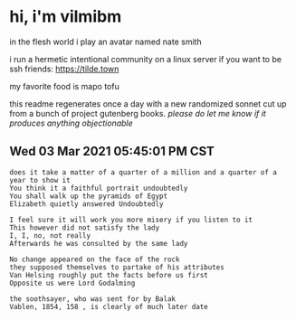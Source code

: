 # hi, i'm vilmibm

in the flesh world i play an avatar named nate smith

i run a hermetic intentional community on a linux server if you want to be ssh friends: https://tilde.town

my favorite food is mapo tofu

this readme regenerates once a day with a new randomized sonnet cut up from a bunch of project gutenberg books.
_please do let me know if it produces anything objectionable_

## Wed 03 Mar 2021 05:45:01 PM CST

    does it take a matter of a quarter of a million and a quarter of a year to show it
    You think it a faithful portrait undoubtedly
    You shall walk up the pyramids of Egypt
    Elizabeth quietly answered Undoubtedly
    
    I feel sure it will work you more misery if you listen to it
    This however did not satisfy the lady
    I, I, no, not really
    Afterwards he was consulted by the same lady
    
    No change appeared on the face of the rock
    they supposed themselves to partake of his attributes
    Van Helsing roughly put the facts before us first
    Opposite us were Lord Godalming
    
    the soothsayer, who was sent for by Balak
    Vablen, 1854, 158 , is clearly of much later date
